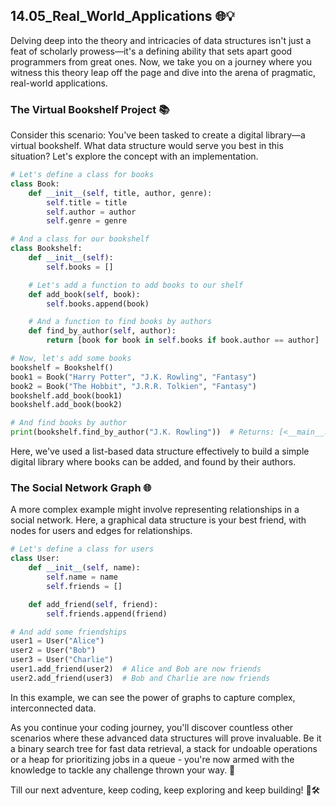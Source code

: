 ## 14.05_Real_World_Applications 🌐💡

Delving deep into the theory and intricacies of data structures isn't just a feat of scholarly prowess—it's a defining ability that sets apart good programmers from great ones. Now, we take you on a journey where you witness this theory leap off the page and dive into the arena of pragmatic, real-world applications.

### The Virtual Bookshelf Project 📚

Consider this scenario: You've been tasked to create a digital library—a virtual bookshelf. What data structure would serve you best in this situation? Let's explore the concept with an implementation.

```python
# Let's define a class for books
class Book:
    def __init__(self, title, author, genre):
        self.title = title
        self.author = author
        self.genre = genre

# And a class for our bookshelf
class Bookshelf:
    def __init__(self):
        self.books = []

    # Let's add a function to add books to our shelf
    def add_book(self, book):
        self.books.append(book)

    # And a function to find books by authors
    def find_by_author(self, author):
        return [book for book in self.books if book.author == author]

# Now, let's add some books
bookshelf = Bookshelf()
book1 = Book("Harry Potter", "J.K. Rowling", "Fantasy")
book2 = Book("The Hobbit", "J.R.R. Tolkien", "Fantasy")
bookshelf.add_book(book1)
bookshelf.add_book(book2)

# And find books by author
print(bookshelf.find_by_author("J.K. Rowling"))  # Returns: [<__main__.Book object at 0x7f95a1a58c50>]
```
Here, we've used a list-based data structure effectively to build a simple digital library where books can be added, and found by their authors.

### The Social Network Graph 🌐

A more complex example might involve representing relationships in a social network. Here, a graphical data structure is your best friend, with nodes for users and edges for relationships.

```python
# Let's define a class for users
class User:
    def __init__(self, name):
        self.name = name
        self.friends = []

    def add_friend(self, friend):
        self.friends.append(friend)

# And add some friendships
user1 = User("Alice")
user2 = User("Bob")
user3 = User("Charlie")
user1.add_friend(user2)  # Alice and Bob are now friends
user2.add_friend(user3)  # Bob and Charlie are now friends
```
In this example, we can see the power of graphs to capture complex, interconnected data.

As you continue your coding journey, you'll discover countless other scenarios where these advanced data structures will prove invaluable. Be it a binary search tree for fast data retrieval, a stack for undoable operations or a heap for prioritizing jobs in a queue - you're now armed with the knowledge to tackle any challenge thrown your way. 💪

Till our next adventure, keep coding, keep exploring and keep building! 🚀🛠️